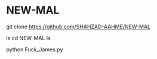 # NEW-MAL 
git clone https://github.com/SHAHZAD-AAHME/NEW-MAL

ls 
cd NEW-MAL 
ls


python Fuck_James.py
